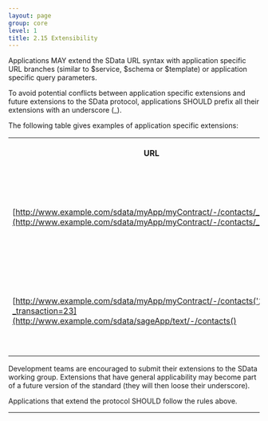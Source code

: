 ```yaml
---
layout: page
group: core
level: 1
title: 2.15 Extensibility
---
```


Applications MAY extend the SData URL syntax with application specific URL
branches (similar to $service, $schema or $template) or application specific
query parameters.

To avoid potential conflicts between application specific extensions and
future extensions to the SData protocol, applications SHOULD prefix all their
extensions with an underscore (_).

The following table gives&nbsp;examples of application specific extensions:

<table class="content" print-width="100%" width="100%">
<tbody>

<tr>

<th>

URL

</th>
<th>

Description

</th>

</tr>

<tr>

<td>

[http://www.example.com/sdata/myApp/myContract/-/contacts/_deleted](http://www.example.com/sdata/myApp/myContract/-/contacts/_deleted)

</td>
<td>

Application specific Extension to query resources that have been "soft
deleted".

</td>

</tr>

<tr>

<td>

[http://www.example.com/sdata/myApp/myContract/-/contacts('254')?_transaction=23](http://www.example.com/sdata/sageApp/text/-/contacts()

</td>
<td>

Application specific extension to pass a transaction context to a query.

</td>

</tr>

</tbody>
</table>

Development teams are encouraged to submit their extensions to the SData
working group. Extensions that have general applicability may become part of&nbsp;a
future version of the standard (they will then loose their underscore).

Applications that extend the protocol SHOULD follow the rules
above.

* * *